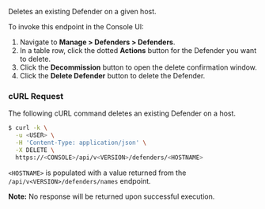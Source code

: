 Deletes an existing Defender on a given host.

To invoke this endpoint in the Console UI:

1. Navigate to **Manage > Defenders > Defenders**.
2. In a table row, click the dotted **Actions** button for the Defender you want to delete.
3. Click the **Decommission** button to open the delete confirmation window.
4. Click the **Delete Defender** button to delete the Defender.

### cURL Request

The following cURL command deletes an existing Defender on a host.

```bash
$ curl -k \
  -u <USER> \
  -H 'Content-Type: application/json' \
  -X DELETE \
  https://<CONSOLE>/api/v<VERSION>/defenders/<HOSTNAME>
```

`<HOSTNAME>` is populated with a value returned from the `/api/v<VERSION>/defenders/names` endpoint.

**Note:** No response will be returned upon successful execution.
